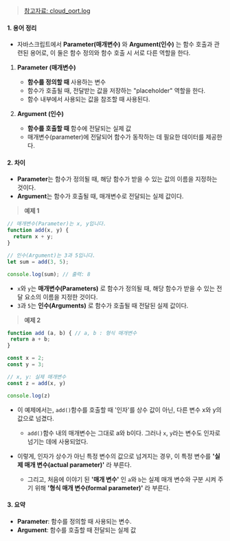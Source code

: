 > [참고자료: cloud_oort.log](https://velog.io/@cloud_oort/Parameter%EC%99%80-Argument-%EC%9D%B8%EC%9E%90%EC%99%80-%EC%9D%B8%EC%88%98-%EC%9A%A9%EC%96%B4-%EA%B5%AC%EB%B6%84)


#### 1. 용어 정리

- 자바스크립트에서 **Parameter(매개변수)** 와 **Argument(인수)** 는 함수 호출과 관련된 용어로, 이 둘은 함수 정의와 함수 호출 시 서로 다른 역할을 한다.

1. **Parameter (매개변수)**
	- **함수를 정의할 때** 사용하는 변수
	- 함수가 호출될 때, 전달받는 값을 저장하는 "placeholder" 역할을 한다.
	- 함수 내부에서 사용되는 값을 참조할 때 사용된다.

2. **Argument (인수)**
	- **함수를 호출할 때** 함수에 전달되는 실제 값
	- 매개변수(parameter)에 전달되어 함수가 동작하는 데 필요한 데이터를 제공한다.


#### 2. 차이

- **Parameter**는 함수가 정의될 때, 해당 함수가 받을 수 있는 값의 이름을 지정하는 것이다.
- **Argument**는 함수가 호출될 때, 매개변수로 전달되는 실제 값이다.

> **예제 1**
```js
// 매개변수(Parameter)는 x, y입니다.
function add(x, y) {
  return x + y;
}

// 인수(Argument)는 3과 5입니다.
let sum = add(3, 5);

console.log(sum); // 출력: 8
```
- `x`와 `y`는 **매개변수(Parameters)** 로 함수가 정의될 때, 해당 함수가 받을 수 있는 전달 요소의 이름을 지정한 것이다.
- `3`과 `5`는 **인수(Arguments)** 로 함수가 호출될 때 전달된 실제 값이다.


> **예제 2**
```js
function add (a, b) { // a, b : 형식 매개변수
 return a + b;
}

const x = 2; 
const y = 3;

// x, y: 실제 매개변수
const z = add(x, y)

console.log(z)
```
- 이 예제에서는, `add()`함수를 호출할 때 '인자'를 상수 값이 아닌, 다른 변수 x와 y의 값으로 넘겼다.  
	- `add()`함수 내의 매개변수는 그대로 a와 b이다. 그러나 `x`, `y`라는 변수도 인자로 넘기는 데에 사용되었다.  

- 이렇게, 인자가 상수가 아닌 특정 변수의 값으로 넘겨지는 경우, 이 특정 변수를 **'실제 매개 변수(actual parameter)'** 라 부른다.
	- 그리고, 처음에 이야기 된 **'매개 변수'** 인 `a`와 `b`는 실제 매개 변수와 구분 시켜 주기 위해 **'형식 매개 변수(formal parameter)'** 라 부른다.


#### 3. 요약

- **Parameter**: 함수를 정의할 때 사용되는 변수.
- **Argument**: 함수를 호출할 때 전달되는 실제 값


